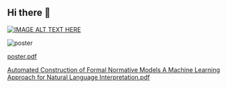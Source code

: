 ## Hi there 👋


[![IMAGE ALT TEXT HERE](https://img.youtube.com/vi/w-VBJzF32yk/0.jpg)](https://www.youtube.com/watch?v=w-VBJzF32yk)

![poster](https://github.com/dsp-norm-extractor/.github/assets/86408236/67db6ff4-5aea-486c-86ff-960df9cfd6ce)



[poster.pdf](https://github.com/dsp-norm-extractor/.github/files/14156375/poster.pdf)

[Automated Construction of Formal Normative Models  A Machine Learning Approach for Natural Language Interpretation.pdf](https://github.com/dsp-norm-extractor/.github/files/14156400/Automated.Construction.of.Formal.Normative.Models.A.Machine.Learning.Approach.for.Natural.Language.Interpretation.pdf)

<!--

**Here are some ideas to get you started:**

🙋‍♀️ A short introduction - what is your organization all about?
🌈 Contribution guidelines - how can the community get involved?
👩‍💻 Useful resources - where can the community find your docs? Is there anything else the community should know?
🍿 Fun facts - what does your team eat for breakfast?
🧙 Remember, you can do mighty things with the power of [Markdown](https://docs.github.com/github/writing-on-github/getting-started-with-writing-and-formatting-on-github/basic-writing-and-formatting-syntax)
-->
